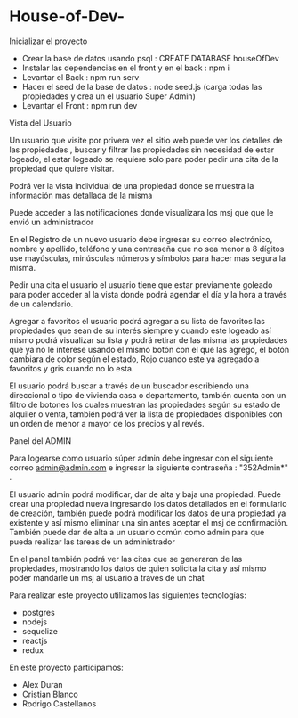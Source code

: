 # House-of-Dev-

Inicializar el proyecto

- Crear la base de datos usando psql : CREATE DATABASE houseOfDev
- Instalar las dependencias en el front y en el back : npm i
- Levantar el Back : npm run serv
- Hacer el seed de la base de datos : node seed.js (carga todas las propiedades y crea un el usuario Super Admin)
- Levantar el Front : npm run dev

Vista del Usuario

Un usuario que visite por privera vez el sitio web puede ver los detalles de las propiedades , buscar y filtrar las propiedades sin necesidad de estar logeado, el estar logeado se requiere solo para poder pedir una cita de la propiedad que quiere visitar.

Podrá ver la vista individual de una propiedad donde se muestra la información mas detallada de la misma

Puede acceder a las notificaciones donde visualizara los msj que que le envió un administrador

En el Registro de un nuevo usuario debe ingresar su correo electrónico, nombre y apellido, teléfono y una contraseña que no sea menor a 8 dígitos use mayúsculas, minúsculas números y símbolos para hacer mas segura la misma.

Pedir una cita el usuario el usuario tiene que estar previamente goleado para poder acceder al la vista donde podrá agendar el día y la hora a través de un calendario.

Agregar a favoritos el usuario podrá agregar a su lista de favoritos las propiedades que sean de su interés siempre y cuando este logeado así mismo podrá visualizar su lista y podrá retirar de las misma las propiedades que ya no le interese usando el mismo botón con el que las agrego, el botón cambiara de color según el estado, Rojo cuando este ya agregado a favoritos y gris cuando no lo esta.

El usuario podrá buscar a través de un buscador escribiendo una direccional o tipo de vivienda casa o departamento, también cuenta con un filtro de botones los cuales muestran las propiedades según su estado de alquiler o venta, también podrá ver la lista de propiedades disponibles con un orden de menor a mayor de los precios y al revés.

Panel del ADMIN

Para logearse como usuario súper admin debe ingresar con el siguiente correo admin@admin.com e ingresar la siguiente contraseña : "352Admin\*" .

El usuario admin podrá modificar, dar de alta y baja una propiedad. Puede crear una propiedad nueva ingresando los datos detallados en el formulario de creación, también puede podrá modificar los datos de una propiedad ya existente y así mismo eliminar una sin antes aceptar el msj de confirmación. También puede dar de alta a un usuario común como admin para que pueda realizar las tareas de un administrador

En el panel también podrá ver las citas que se generaron de las propiedades, mostrando los datos de quien solicita la cita y así mismo poder mandarle un msj al usuario a través de un chat

Para realizar este proyecto utilizamos las siguientes tecnologías:

- postgres
- nodejs
- sequelize
- reactjs
- redux

En este proyecto participamos:

- Alex Duran
- Cristian Blanco
- Rodrigo Castellanos
